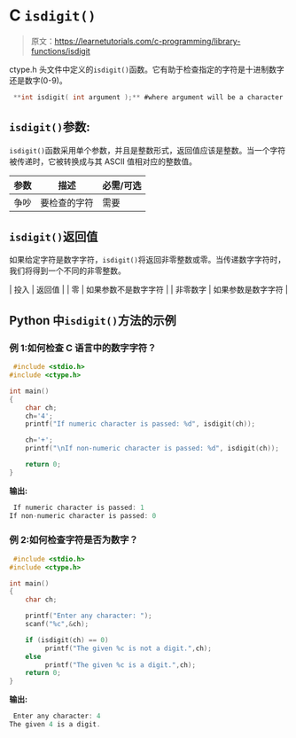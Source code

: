 # C `isdigit()`

> 原文：<https://learnetutorials.com/c-programming/library-functions/isdigit>

ctype.h 头文件中定义的`isdigit()`函数。它有助于检查指定的字符是十进制数字还是数字(0-9)。

```c
 **int isdigit( int argument );** #where argument will be a character 

```

## `isdigit()`参数:

`isdigit()`函数采用单个参数，并且是整数形式，返回值应该是整数。当一个字符被传递时，它被转换成与其 ASCII 值相对应的整数值。

| 参数 | 描述 | 必需/可选 |
| --- | --- | --- |
| 争吵 | 要检查的字符 | 需要 |

## `isdigit()`返回值

如果给定字符是数字字符，`isdigit()`将返回非零整数或零。当传递数字字符时，我们将得到一个不同的非零整数。

| 投入 | 返回值 |
| 零 | 如果参数不是数字字符 |
| 非零数字 | 如果参数是数字字符 |

## Python 中`isdigit()`方法的示例

### 例 1:如何检查 C 语言中的数字字符？

```c
 #include <stdio.h>
#include <ctype.h>

int main()
{
    char ch;
    ch='4';
    printf("If numeric character is passed: %d", isdigit(ch));

    ch='+';
    printf("\nIf non-numeric character is passed: %d", isdigit(ch));

    return 0;
} 

```

**输出:**

```c
 If numeric character is passed: 1
If non-numeric character is passed: 0 
```

### 例 2:如何检查字符是否为数字？

```c
 #include <stdio.h>
#include <ctype.h>

int main()
{
    char ch;

    printf("Enter any character: ");
    scanf("%c",&ch);

    if (isdigit(ch) == 0)
         printf("The given %c is not a digit.",ch);
    else
         printf("The given %c is a digit.",ch);
    return 0;
} 

```

**输出:**

```c
 Enter any character: 4
The given 4 is a digit. 
```